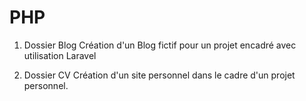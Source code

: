 # PHP

1) Dossier Blog
  Création d'un Blog fictif pour un projet encadré avec utilisation Laravel
  
2) Dossier CV
  Création d'un site personnel dans le cadre d'un projet personnel.
